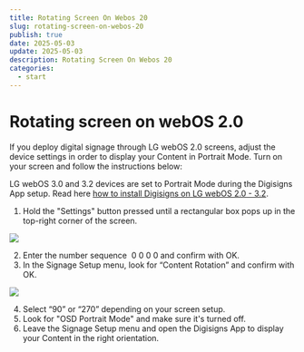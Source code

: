 ```yaml
---
title: Rotating Screen On Webos 20
slug: rotating-screen-on-webos-20
publish: true
date: 2025-05-03
update: 2025-05-03
description: Rotating Screen On Webos 20
categories:
  - start
---
```


Rotating screen on webOS 2.0
============================

If you deploy digital signage through LG webOS 2.0 screens, adjust the device settings in order to display your Content in Portrait Mode. Turn on your screen and follow the instructions below:

LG webOS 3.0 and 3.2 devices are set to Portrait Mode during the Digisigns App setup. Read here [how to install Digisigns on LG webOS 2.0 - 3.2](/02_player-installation/19_lg-webos/02_installing-on-webos-20-to-32).

1. Hold the "Settings" button pressed until a rectangular box pops up in the top-right corner of the screen.

![](https://static.helpjuice.com/helpjuice_production/uploads/upload/image/23821/direct/1731527458803/how-to-set-lg-webos-2-0-to-portrait-mode_1.jpg)

2. Enter the number sequence  0 0 0 0 and confirm with OK.
3. In the Signage Setup menu, look for “Content Rotation” and confirm with OK.

![](https://static.helpjuice.com/helpjuice_production/uploads/upload/image/23821/direct/1731527475957/how-to-set-lg-webos-2-0-to-portrait-mode_2.jpg)

4. Select “90” or “270” depending on your screen setup.
5. Look for "OSD Portrait Mode" and make sure it's turned off.
6. Leave the Signage Setup menu and open the Digisigns App to display your Content in the right orientation.
